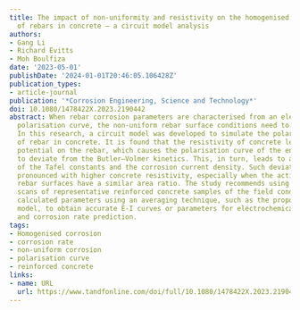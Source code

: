 ```yaml
---
title: The impact of non-uniformity and resistivity on the homogenised corrosion parameters
  of rebars in concrete – a circuit model analysis
authors:
- Gang Li
- Richard Evitts
- Moh Boulfiza
date: '2023-05-01'
publishDate: '2024-01-01T20:46:05.106428Z'
publication_types:
- article-journal
publication: '*Corrosion Engineering, Science and Technology*'
doi: 10.1080/1478422X.2023.2190442
abstract: When rebar corrosion parameters are characterised from an electrochemical
  polarisation curve, the non-uniform rebar surface conditions need to be considered.
  In this research, a circuit model was developed to simulate the polarisation behaviour
  of rebar in concrete. It is found that the resistivity of concrete leads to non-uniform
  potential on the rebar, which causes the polarisation curve of the entire rebar
  to deviate from the Butler–Volmer kinetics. This, in turn, leads to an overestimation
  of the Tafel constants and the corrosion current density. Such deviations are more
  pronounced with higher concrete resistivity, especially when the active and passive
  rebar surfaces have a similar area ratio. The study recommends using potentiodynamic
  scans of representative reinforced concrete samples of the field conditions or the
  calculated parameters using an averaging technique, such as the proposed circuit
  model, to obtain accurate E-I curves or parameters for electrochemical modelling
  and corrosion rate prediction.
tags:
- Homogenised corrosion
- corrosion rate
- non-uniform corrosion
- polarisation curve
- reinforced concrete
links:
- name: URL
  url: https://www.tandfonline.com/doi/full/10.1080/1478422X.2023.2190442
---
```

